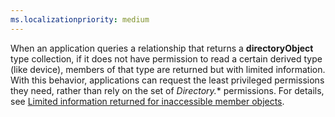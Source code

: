 ```yaml
---
ms.localizationpriority: medium
---
```


<!-- markdownlint-disable MD041-->

When an application queries a relationship that returns a **directoryObject** type collection, if it does not have permission to read a certain derived type (like device), members of that type are returned but with limited information. With this behavior, applications can request the least privileged permissions they need, rather than rely on the set of *Directory.** permissions. For details, see [Limited information returned for inaccessible member objects](/graph/permissions-overview#limited-information-returned-for-inaccessible-member-objects).
